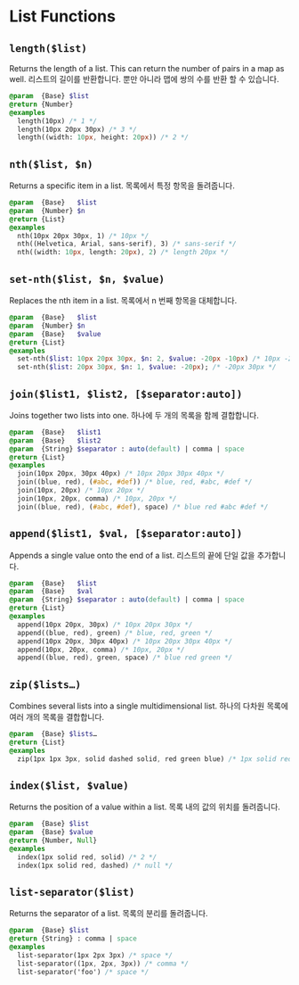 # List Functions

## `length($list)`
Returns the length of a list. This can return the number of pairs in a map as well.
리스트의 길이를 반환합니다. 뿐만 아니라 맵에 쌍의 수를 반환 할 수 있습니다.
```sass
@param  {Base} $list
@return {Number}
@examples
  length(10px) /* 1 */
  length(10px 20px 30px) /* 3 */
  length((width: 10px, height: 20px)) /* 2 */
```

## `nth($list, $n)`
Returns a specific item in a list.
목록에서 특정 항목을 돌려줍니다.
```sass
@param  {Base}   $list
@param  {Number} $n
@return {List}
@examples
  nth(10px 20px 30px, 1) /* 10px */
  nth((Helvetica, Arial, sans-serif), 3) /* sans-serif */
  nth((width: 10px, length: 20px), 2) /* length 20px */
```

## `set-nth($list, $n, $value)`
Replaces the nth item in a list.
목록에서 n 번째 항목을 대체합니다.
```sass
@param  {Base}   $list
@param  {Number} $n
@param  {Base}   $value
@return {List}
@examples
  set-nth($list: 10px 20px 30px, $n: 2, $value: -20px -10px) /* 10px -20px -10px 30px */
  set-nth($list: 20px 30px, $n: 1, $value: -20px); /* -20px 30px */
```

## `join($list1, $list2, [$separator:auto])`
Joins together two lists into one.
하나에 두 개의 목록을 함께 결합합니다.
```sass
@param  {Base}   $list1
@param  {Base}   $list2
@param  {String} $separator : auto(default) | comma | space
@return {List}
@examples
  join(10px 20px, 30px 40px) /* 10px 20px 30px 40px */
  join((blue, red), (#abc, #def)) /* blue, red, #abc, #def */
  join(10px, 20px) /* 10px 20px */
  join(10px, 20px, comma) /* 10px, 20px */
  join((blue, red), (#abc, #def), space) /* blue red #abc #def */
```

## `append($list1, $val, [$separator:auto])`
Appends a single value onto the end of a list.
리스트의 끝에 단일 값을 추가합니다.
```sass
@param  {Base}   $list
@param  {Base}   $val
@param  {String} $separator : auto(default) | comma | space
@return {List}
@examples
  append(10px 20px, 30px) /* 10px 20px 30px */
  append((blue, red), green) /* blue, red, green */
  append(10px 20px, 30px 40px) /* 10px 20px 30px 40px */
  append(10px, 20px, comma) /* 10px, 20px */
  append((blue, red), green, space) /* blue red green */
```

## `zip($lists…)`
Combines several lists into a single multidimensional list.
하나의 다차원 목록에 여러 개의 목록을 결합합니다.
```sass
@param  {Base} $lists…
@return {List}
@examples
  zip(1px 1px 3px, solid dashed solid, red green blue) /* 1px solid red, 1px dashed green, 3px solid blue */
```

## `index($list, $value)`
Returns the position of a value within a list.
목록 내의 값의 위치를 돌려줍니다.
```sass
@param  {Base} $list
@param  {Base} $value
@return {Number, Null}
@examples
  index(1px solid red, solid) /* 2 */
  index(1px solid red, dashed) /* null */
```

## `list-separator($list)`
Returns the separator of a list.
목록의 분리를 돌려줍니다.
```sass
@param  {Base} $list
@return {String} : comma | space
@examples
  list-separator(1px 2px 3px) /* space */
  list-separator((1px, 2px, 3px)) /* comma */
  list-separator('foo') /* space */
```